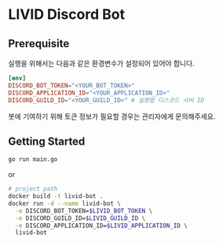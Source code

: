 # LIVID Discord Bot

## Prerequisite

실행을 위해서는 다음과 같은 환경변수가 설정되어 있어야 합니다.

```toml
[env]
DISCORD_BOT_TOKEN="<YOUR_BOT_TOKEN>"
DISCORD_APPLICATION_ID="<YOUR_APPLICATION_ID>"
DISCORD_GUILD_ID="<YOUR_GUILD_ID>" # 실행할 디스코드 서버 ID
```

봇에 기여하기 위해 토큰 정보가 필요할 경우는 관리자에게 문의해주세요.

## Getting Started

```bash
go run main.go
```

or

```bash
# project path
docker build -t livid-bot .
docker run -d --name livid-bot \
  -e DISCORD_BOT_TOKEN=$LIVID_BOT_TOKEN \
  -e DISCORD_GUILD_ID=$LIVID_GUILD_ID \
  -e DISCORD_APPLICATION_ID=$LIVID_APPLICATION_ID \
  livid-bot
```
